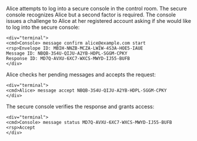 
Alice attempts to log into a secure console in the control room. The secure console recognizes 
Alice but a second factor is required. The console issues a challenge to Alice at her
registered account asking if she would like to log into the secure console:


~~~~
<div="terminal">
<cmd>Console> message confirm alice@example.com start
<rsp>Envelope ID: MBIH-NNZB-MCZA-LWIW-4S3A-HOE5-IAUE
Message ID: NBQB-3S4U-QIJU-A2YB-HDPL-SGGM-CPKY
Response ID: MD7Q-AVXU-6XC7-WXCS-MWYD-IJ55-BUFB
</div>
~~~~

Alice checks her pending messages and accepts the request:


~~~~
<div="terminal">
<cmd>Alice> message accept NBQB-3S4U-QIJU-A2YB-HDPL-SGGM-CPKY
</div>
~~~~

The secure console verifies the response and grants access:


~~~~
<div="terminal">
<cmd>Console> message status MD7Q-AVXU-6XC7-WXCS-MWYD-IJ55-BUFB
<rsp>Accept
</div>
~~~~

